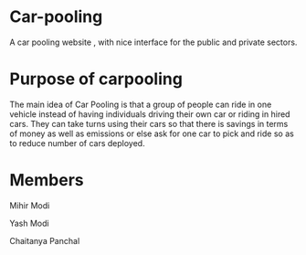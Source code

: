 # Car-pooling
A car pooling website , with nice interface for the public and private sectors.
# Purpose of carpooling

The main idea of Car Pooling is that a group of people can ride in one vehicle instead of having individuals driving their own car or riding in hired cars. They can take turns using their cars so that there is savings in terms of money as well as emissions or else ask for one car to pick and ride so as to reduce number of cars deployed.

# Members
 Mihir Modi
 
 Yash Modi
 
 Chaitanya Panchal
 
